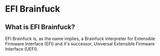 # EFI Brainfuck 

## What is EFI Brainfuck? 

EFI Brainfuck is, as the name implies, a Brainfuck interpreter for Extensible
Firmware Interface (EFI) and it's successor, Universal Extensible Firmware 
Interface (UEFI).
